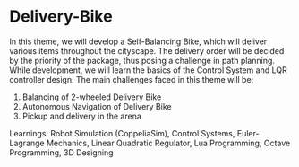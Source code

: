 # Delivery-Bike 
In this theme, we will develop a Self-Balancing Bike, which will deliver various items throughout the cityscape. The delivery order will be decided by the priority of the package, thus posing a challenge in path planning. While development, we will learn the basics of the Control System and LQR controller design. The main challenges faced in this theme will be:

1) Balancing of 2-wheeled Delivery Bike
2) Autonomous Navigation of Delivery Bike
3) Pickup and delivery in the arena

Learnings: Robot Simulation (CoppeliaSim), Control Systems, Euler-Lagrange Mechanics, Linear Quadratic Regulator, Lua Programming, Octave Programming, 3D Designing

